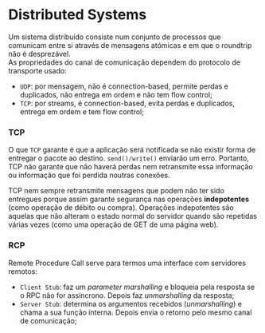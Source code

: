 # Distributed Systems

Um sistema distribuído consiste num conjunto de processos que comunicam entre si através de mensagens atómicas e em que o roundtrip não é desprezável. <br>
As propriedades do canal de comunicação dependem do protocolo de transporte usado:

- `UDP`: por mensagem, não é connection-based, permite perdas e duplicados, não entrega em ordem e não tem flow control; 
- `TCP`: por streams, é connection-based, evita perdas e duplicados, entrega em ordem e tem flow control;

### TCP

O que `TCP` garante é que a aplicação será notificada se não existir forma de entregar o pacote ao destino. `send()/write()` enviarão um erro. Portanto, TCP não garante que não haverá perdas nem retransmite essa informação ou informação que foi perdida noutras conexões.

TCP nem sempre retransmite mensagens que podem não ter sido entregues porque assim garante segurança nas operações **indepotentes** (como operação de débito ou compra). Operações indepotentes são aquelas que não alteram o estado normal do servidor quando são repetidas várias vezes (como uma operação de GET de uma página web).

### RCP

Remote Procedure Call serve para termos uma interface com servidores remotos:

- `Client Stub`: faz um *parameter marshalling* e bloqueia pela resposta se o RPC não for assíncrono. Depois faz *unmarshalling* da resposta;
- `Server Stub`: determina os argumentos recebidos (*unmarshalling*) e chama a sua função interna. Depois envia o retorno pelo mesmo canal de comunicação;

